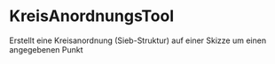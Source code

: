 # KreisAnordnungsTool
 Erstellt eine Kreisanordnung (Sieb-Struktur) auf einer Skizze um einen angegebenen Punkt
